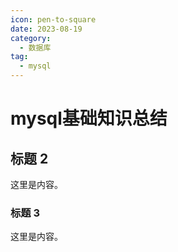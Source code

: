 ```yaml
---
icon: pen-to-square
date: 2023-08-19
category:
  - 数据库
tag:
  - mysql
---
```


# mysql基础知识总结

## 标题 2

这里是内容。

### 标题 3

这里是内容。
